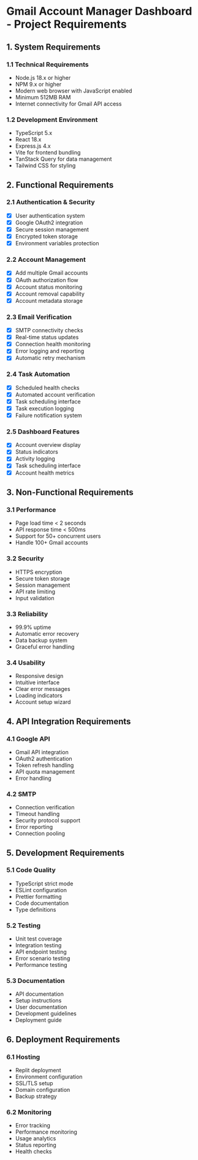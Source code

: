 
# Gmail Account Manager Dashboard - Project Requirements

## 1. System Requirements

### 1.1 Technical Requirements
- Node.js 18.x or higher
- NPM 9.x or higher
- Modern web browser with JavaScript enabled
- Minimum 512MB RAM
- Internet connectivity for Gmail API access

### 1.2 Development Environment
- TypeScript 5.x
- React 18.x
- Express.js 4.x
- Vite for frontend bundling
- TanStack Query for data management
- Tailwind CSS for styling

## 2. Functional Requirements

### 2.1 Authentication & Security
- [x] User authentication system
- [x] Google OAuth2 integration
- [x] Secure session management
- [x] Encrypted token storage
- [x] Environment variables protection

### 2.2 Account Management
- [x] Add multiple Gmail accounts
- [x] OAuth authorization flow
- [x] Account status monitoring
- [x] Account removal capability
- [x] Account metadata storage

### 2.3 Email Verification
- [x] SMTP connectivity checks
- [x] Real-time status updates
- [x] Connection health monitoring
- [x] Error logging and reporting
- [x] Automatic retry mechanism

### 2.4 Task Automation
- [x] Scheduled health checks
- [x] Automated account verification
- [x] Task scheduling interface
- [x] Task execution logging
- [x] Failure notification system

### 2.5 Dashboard Features
- [x] Account overview display
- [x] Status indicators
- [x] Activity logging
- [x] Task scheduling interface
- [x] Account health metrics

## 3. Non-Functional Requirements

### 3.1 Performance
- Page load time < 2 seconds
- API response time < 500ms
- Support for 50+ concurrent users
- Handle 100+ Gmail accounts

### 3.2 Security
- HTTPS encryption
- Secure token storage
- Session management
- API rate limiting
- Input validation

### 3.3 Reliability
- 99.9% uptime
- Automatic error recovery
- Data backup system
- Graceful error handling

### 3.4 Usability
- Responsive design
- Intuitive interface
- Clear error messages
- Loading indicators
- Account setup wizard

## 4. API Integration Requirements

### 4.1 Google API
- Gmail API integration
- OAuth2 authentication
- Token refresh handling
- API quota management
- Error handling

### 4.2 SMTP
- Connection verification
- Timeout handling
- Security protocol support
- Error reporting
- Connection pooling

## 5. Development Requirements

### 5.1 Code Quality
- TypeScript strict mode
- ESLint configuration
- Prettier formatting
- Code documentation
- Type definitions

### 5.2 Testing
- Unit test coverage
- Integration testing
- API endpoint testing
- Error scenario testing
- Performance testing

### 5.3 Documentation
- API documentation
- Setup instructions
- User documentation
- Development guidelines
- Deployment guide

## 6. Deployment Requirements

### 6.1 Hosting
- Replit deployment
- Environment configuration
- SSL/TLS setup
- Domain configuration
- Backup strategy

### 6.2 Monitoring
- Error tracking
- Performance monitoring
- Usage analytics
- Status reporting
- Health checks
